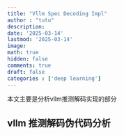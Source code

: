 ```yaml
---
title: "Vllm Spec Decoding Impl"
author : "tutu"
description:
date: '2025-03-14'
lastmod: '2025-03-14'
image:
math: true
hidden: false
comments: true
draft: false
categories : ['deep learning']
---
```


本文主要是分析vllm推测解码实现的部分

## vllm 推测解码伪代码分析



